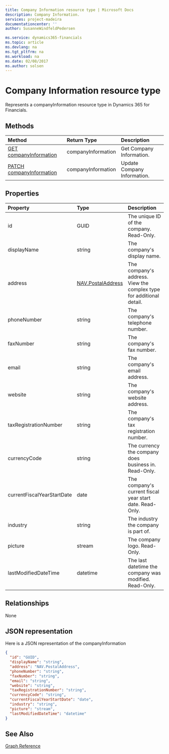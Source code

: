 ```yaml
---
title: Company Information resource type | Microsoft Docs
description: Company Information.
services: project-madeira
documentationcenter: ''
author: SusanneWindfeldPedersen

ms.service: dynamics365-financials
ms.topic: article
ms.devlang: na
ms.tgt_pltfrm: na
ms.workload: na
ms.date: 02/08/2017
ms.author: solsen
---
```


# Company Information resource type
Represents a companyInformation resource type in Dynamics 365 for Financials.

## Methods

| Method       | Return Type  |Description|
|:---------------|:--------|:----------|
|[GET companyInformation](../api/dynamics_get_companyinformation.md)|companyInformation|Get Company Information.|
|[PATCH companyInformation](../api/dynamics_update_companyinformation.md)|companyInformation|Update Company Information.|


## Properties
| Property	   | Type	|Description|
|:---------------|:--------|:----------|
|id|GUID|The unique ID of the company. Read-Only.|
|displayName|string|The company's display name.|
|address|[NAV.PostalAddress](../api/dynamics_complex_types.md)|The company's address. View the complex type for additional detail.|
|phoneNumber|string|The company's telephone number.|
|faxNumber|string|The company's fax number.|
|email|string|The company's email address.|
|website|string|The company's website address.|
|taxRegistrationNumber|string|The company's tax registration number.|
|currencyCode|string|The currency the company does business in. Read-Only.|
|currentFiscalYearStartDate|date|The company's current fiscal year start date. Read-Only.|
|industry|string|The industry the company is part of.|
|picture|stream|The company logo. Read-Only.|
|lastModifiedDateTime|datetime|The last datetime the company was modified. Read-Only.|  


## Relationships
None

## JSON representation

Here is a JSON representation of the companyInformation
```json
{
  "id": "GUID",
  "displayName": "string",
  "address": "NAV.PostalAddress",
  "phoneNumber": "string",
  "faxNumber": "string",
  "email": "string",
  "website": "string",
  "taxRegistrationNumber": "string",
  "currencyCode": "string",
  "currentFiscalYearStartDate": "date",
  "industry": "string",
  "picture": "stream",
  "lastModifiedDateTime": "datetime"
}

```

## See Also
[Graph Reference](../api/dynamics_graph_reference.md)  
